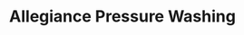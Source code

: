 ---
title: "Allegiance Pressure Washing"
url: /nashville/allegiance-pressure-washing/
shop: doityourself
---
